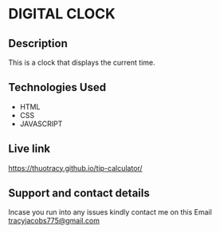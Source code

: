 # DIGITAL CLOCK

## Description
This is a clock that displays the current time.

## Technologies Used
* HTML
* CSS
* JAVASCRIPT

## Live link
https://thuotracy.github.io/tip-calculator/


## Support and contact details
Incase you run into any issues kindly contact me on this Email tracyjacobs775@gmail.com
